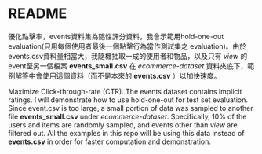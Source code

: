 # README

優化點擊率，events資料集為隱性評分資料，我會示範用hold-one-out evaluation(只用每個使用者最後一個點擊行為當作測試集之 evaluation)。由於events.csv資料量相當大，我隨機抽取一成的使用者和物品，以及只有 _view_ 的event至另一個檔案 __events_small.csv__ 在 _ecommerce-dataset_ 資料夾底下，範例解答中會使用這個資料（而不是本來的 __events.csv__ ）以加快速度。

Maximize Click-through-rate (CTR). The events dataset contains implicit ratings. I will demonstrate how to use hold-one-out for test set evaluation. Since event.csv is too large, a small portion of data was sampled to another file __events_small.csv__ under _ecommerce-dataset_. Specifically, 10% of the users and items are randomly sampled, and events other than _view_ are filtered out. All the examples in this repo will be using this data instead of __events.csv__ in order for faster computation and demonstration.
